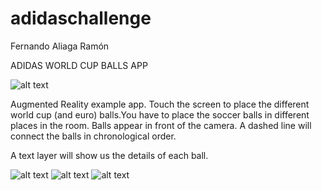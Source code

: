# adidaschallenge

Fernando Aliaga Ramón

ADIDAS WORLD CUP BALLS APP

![alt text](http://imageshack.com/a/img924/7848/Fsax6w.jpg)

Augmented Reality example app. Touch the screen to place the different world cup (and euro) balls.You have to place the soccer balls in different places in the room. Balls appear in front of the camera. A dashed line will connect the balls in chronological order.

A text layer will show us the details of each ball.

![alt text](http://imageshack.com/a/img923/3000/v3gQGF.png)
![alt text](http://imageshack.com/a/img923/4021/DdHPtZ.png)
![alt text](http://imageshack.com/a/img923/4111/lZVIfx.png)
